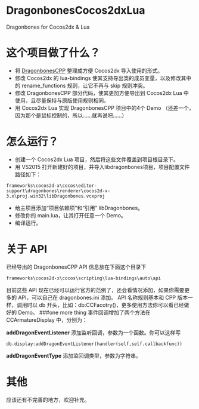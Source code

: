 # DragonbonesCocos2dxLua
Dragonbones for Cocos2dx & Lua

# 这个项目做了什么？
* 将 [DragonbonesCPP](https://github.com/DragonBones/DragonBonesCPP) 整理成方便 Cocos2dx 导入使用的形式。
* 修改 Cocos2dx 的 lua-bindings 使其支持导出类的成员变量，以及修改其中的 rename_functions 规则，让它不再与 skip 规则冲突。
* 修改 DragonbonesCPP 部分代码，使其更加方便导出到 Cocos2dx Lua 中使用，且尽量保持与原版使用规则相同。
* 用 Cocos2dx Lua 实现 DragonbonesCPP 项目中的4个 Demo （还差一个，因为那个是鼠标控制的，所以……就再说吧……）

# 怎么运行？
* 创建一个 Cocos2dx Lua 项目，然后将这些文件覆盖到项目根目录下。
* 用 VS2015 打开新建好的项目，并导入libdragonbones项目，项目配置文件路径如下：
```
frameworks\cocos2d-x\cocos\editor-support\dragonbones\renderer\cocos2d-x-3.x\proj.win32\libDragonbones.vcxproj
```
* 给主项目添加“项目依赖项”和“引用” libDragonbones。
* 修改你的 main.lua，让其打开任意一个 Demo。
* 编译运行。

# 关于 API
已经导出的 DragonbonesCPP API 信息放在下面这个目录下
```
frameworks\cocos2d-x\cocos\scripting\lua-bindings\auto\api 
```
目前这些 API 现在已经可以运行官方的范例了，还会看情况添加，如果你需要更多的 API，可以自己在 dragonbones.ini 添加。
API 名称规则基本和 CPP 版本一样，调用时以 db 开头，比如：db:CCFacotry()，更多使用方法你可以看已经做好的 Demo。
###one more thing
事件回调增加了两个方法在 CCArmatureDisplay 中，分别为：

**addDragonEventListener** 添加监听回调，参数为一个函数。你可以这样写 
```
db.display:addDragonEventListener(handler(self,self.callbackfunc))
```
**addDragonEventType** 添加监回调类型，参数为字符串。

# 其他
应该还有不完善的地方，欢迎补充。